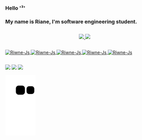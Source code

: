 ### Hello '³'
### My name is Riane, I'm software engineering student.
##

<div align="center">
  <a href="https://github.com/Riwne">
  <img height="150em" src="https://github-readme-stats.vercel.app/api?username=Riwne&show_icons=true&theme=github_dark&include_all_commits=true&count_private=true"/>
  <img height="150em" src="https://github-readme-stats.vercel.app/api/top-langs/?username=Riwne&layout=compact&langs_count=7&theme=github_dark"/>
</div>

##

<img align="center" alt="Riwne-Js" height="30" width="40" src="https://cdn.jsdelivr.net/gh/devicons/devicon/icons/c/c-plain.svg" />       
<img align="center" alt="Riwne-Js" height="30" width="40" src="https://cdn.jsdelivr.net/gh/devicons/devicon/icons/python/python-original.svg" />   
<img align="center" alt="Riwne-Js" height="30" width="40" src="https://cdn.jsdelivr.net/gh/devicons/devicon/icons/java/java-original-wordmark.svg" />
<img align="center" alt="Riwne-Js" height="30" width="40" src="https://cdn.jsdelivr.net/gh/devicons/devicon/icons/figma/figma-original.svg" />
<img align="center" alt="Riwne-Js" height="30" width="40" src="https://cdn.jsdelivr.net/gh/devicons/devicon/icons/canva/canva-original.svg" />

##

<div>
  <a href = "mailto:rianecarlagomes@gmail.com"><img src="https://img.shields.io/badge/-Gmail-%23333?style=for-the-badge&logo=gmail&logoColor=white" target="_blank"></a>
  <a href="https://www.linkedin.com/in/riane-carla-b688a8206/" target="_blank"><img src="https://img.shields.io/badge/-LinkedIn-%230077B5?style=for-the-badge&logo=linkedin&logoColor=white" target="_blank"></a> 
  <a href="https://github.com/Riwne" target="_blank"><img src="https://img.shields.io/badge/GitHub-100000?style=for-the-badge&logo=github&logoColor=white" target="_blank"></a>
  
  ![Snake animation](https://github.com/Riwne/Riwne/blob/output/github-contribution-grid-snake.svg)
  
</div>
